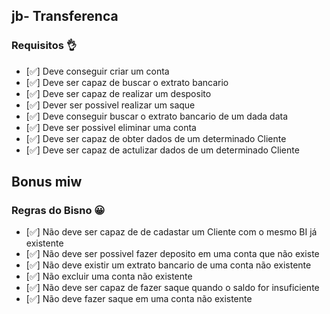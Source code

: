 ## jb- Transferenca

### Requisitos 👌

- [✅] Deve conseguir criar um conta 
- [✅] Deve ser capaz de buscar o extrato bancario 
- [✅] Deve ser capaz de realizar um desposito
- [✅] Dever ser possivel realizar um saque
- [✅] Deve conseguir buscar o extrato bancario de um dada data
- [✅] Deve ser possivel eliminar uma conta
- [✅] Deve ser capaz de obter dados de um determinado Cliente
- [✅] Deve ser capaz de actulizar dados de um determinado Cliente

## Bonus miw


### Regras do Bisno 😀

- [✅] Não deve ser capaz de de cadastar um Cliente com o mesmo BI já existente
- [✅] Não deve ser possivel fazer deposito em uma conta que não existe
- [✅] Não deve existir um extrato bancario de uma conta não existente 
- [✅] Não excluir uma conta não existente
- [✅] Não deve ser capaz de fazer saque quando o saldo for insuficiente
- [✅] Não deve fazer saque em uma conta não existente

